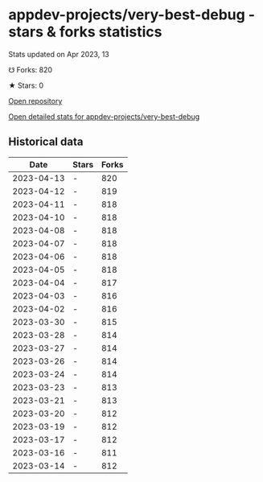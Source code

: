 # appdev-projects/very-best-debug - stars & forks statistics

Stats updated on Apr 2023, 13

☋ Forks: 820

★ Stars: 0

[Open repository](https://github.com/appdev-projects/very-best-debug)

[Open detailed stats for appdev-projects/very-best-debug](https://reviewgithub.com/rep/appdev-projects/very-best-debug)

## Historical data
| Date | Stars | Forks |
|------|-------|-------|
| 2023-04-13 | - | 820 | 
| 2023-04-12 | - | 819 | 
| 2023-04-11 | - | 818 | 
| 2023-04-10 | - | 818 | 
| 2023-04-08 | - | 818 | 
| 2023-04-07 | - | 818 | 
| 2023-04-06 | - | 818 | 
| 2023-04-05 | - | 818 | 
| 2023-04-04 | - | 817 | 
| 2023-04-03 | - | 816 | 
| 2023-04-02 | - | 816 | 
| 2023-03-30 | - | 815 | 
| 2023-03-28 | - | 814 | 
| 2023-03-27 | - | 814 | 
| 2023-03-26 | - | 814 | 
| 2023-03-24 | - | 814 | 
| 2023-03-23 | - | 813 | 
| 2023-03-21 | - | 813 | 
| 2023-03-20 | - | 812 | 
| 2023-03-19 | - | 812 | 
| 2023-03-17 | - | 812 | 
| 2023-03-16 | - | 811 | 
| 2023-03-14 | - | 812 | 

